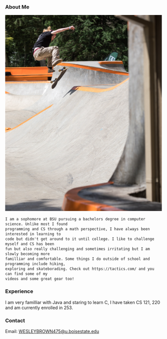 ### About Me

![GitHub Logo](https://github.com/WesleyBrownBSU/WesleyBrownBSU.github.io/blob/master/IMG_0356.png?raw=true)

```
I am a sophomore at BSU pursuing a bachelors degree in computer science. Unlike most I found
programming and CS through a math perspective, I have always been interested in learning to 
code but didn't get around to it until college. I like to challenge myself and CS has been 
fun but also really challenging and sometimes irritating but I am slowly becoming more 
familliar and comfortable. Some things I do outside of school and programming include hiking,
exploring and skateborading. Check out https://tactics.com/ and you can find some of my 
videos and some great gear too!
```

### Experience

I am very familliar with Java and staring to learn C, I have taken CS 121, 220 and am currently enrolled in 253.

### Contact

Email: WESLEYBROWN475@u.boisestate.edu
